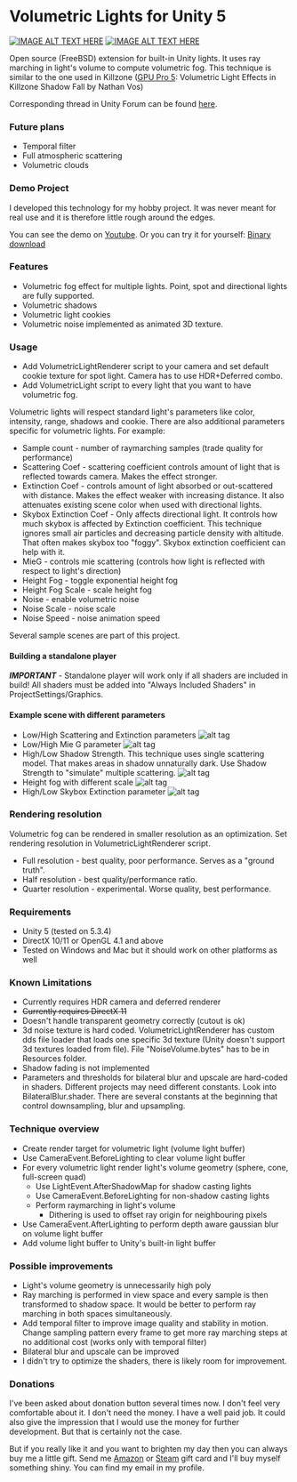 # Volumetric Lights for Unity 5
[![IMAGE ALT TEXT HERE](https://bqu2ya-dm2305.files.1drv.com/y3mSxIn4D7Zx9td_2NWn3yZu6024l3GC9-8fKVrnivLnjVDxyiZ9SgNVjycxd1AX_bjaVZnWVqwu0TonTrdLqbi1RrIX_8eiTQx_7u38GzTOYj9zHKnEZ2Fz97TykfO2OAdQv_nndYI0_lwAAWwFwO08pnGCRgzjOYEBCAStMnf9UQ?width=1167&height=653&cropmode=none)](https://www.youtube.com/watch?v=JPxLCYXB-8A) [![IMAGE ALT TEXT HERE](https://agu0ya-dm2305.files.1drv.com/y3mnqQ4pzhZdF4k3Z7Fv_QApkSe2XWNtBUwVwrinyrbIuJt6Stv3XubFLqom7tLWehG9MCapT3z6njzfQeZbobiilFRe_2qJcE8f0gpENxg3_ccxGOMjV4Zi3GcwKhaf1iVdpq1d9p4I9QhflIlj2TdlEWWNcaklBpPJ8A5IZmCtcs?width=1167&height=650&cropmode=none)](https://www.youtube.com/watch?v=ElaPJyzR504)

Open source (FreeBSD) extension for built-in Unity lights. It uses ray marching in light's volume to compute volumetric fog. This technique is similar to the one used in Killzone ([GPU Pro 5](http://www.amazon.com/GPU-Pro-Advanced-Rendering-Techniques/dp/1482208636): Volumetric Light Effects in Killzone Shadow Fall by Nathan Vos)

Corresponding thread in Unity Forum can be found [here](http://forum.unity3d.com/threads/true-volumetric-lights-open-source-soon.390818/).

### Future plans
* Temporal filter
* Full atmospheric scattering
* Volumetric clouds

### Demo Project
I developed this technology for my hobby project. It was never meant for real use and it is therefore little rough around the edges.

You can see the demo on [Youtube](https://www.youtube.com/watch?v=JPxLCYXB-8A).
Or you can try it for yourself: [Binary download](https://onedrive.live.com/redir?resid=D65A46249BFF9056!40295&authkey=!AAK3X7BJ_nr3IhE&ithint=file%2czip)
### Features
* Volumetric fog effect for multiple lights. Point, spot  and directional lights are fully supported.
* Volumetric shadows
* Volumetric light cookies
* Volumetric noise implemented as animated 3D texture.

### Usage
* Add VolumetricLightRenderer script to your camera and set default cookie texture for spot light. Camera has to use HDR+Deferred combo.
* Add VolumetricLight script to every light that you want to have volumetric fog.

Volumetric lights will respect standard light's parameters like color, intensity, range, shadows and cookie. There are also additional parameters specific for volumetric lights. For example:
* Sample count - number of raymarching samples (trade quality for performance)
* Scattering Coef - scattering coefficient controls amount of light that is reflected towards camera. Makes the effect stronger.
* Extinction Coef - controls amount of light absorbed or out-scattered with distance. Makes the effect weaker with increasing distance. It also attenuates existing scene color when used with directional lights.
* Skybox Extinction Coef - Only affects directional light. It controls how much skybox is affected by Extinction coefficient. This technique ignores small air particles and decreasing particle density with altitude. That often makes skybox too "foggy". Skybox extinction coefficient can help with it.
* MieG - controls mie scattering (controls how light is reflected with respect to light's direction)
* Height Fog - toggle exponential height fog
* Height Fog Scale - scale height fog
* Noise - enable volumetric noise
* Noise Scale - noise scale
* Noise Speed - noise animation speed

Several sample scenes are part of this project.

#### Building a standalone player
**_IMPORTANT_** - Standalone player will work only if all shaders are included in build! All shaders must be added into "Always Included Shaders" in ProjectSettings/Graphics.

#### Example scene with different parameters
* Low/High Scattering and Extinction parameters
![alt tag](https://agu1ya-dm2305.files.1drv.com/y3mgo5ud5huq-SUjw4z8gGjB9JBoWBhIerh46Oh18e6GVoy7lR6vffSZeK50e7FnTINV04B20jmSGiyRrodTTVgYGkZ00goIWjvKMaxMQS9eygkKSKansmWCHR0lzJ-v0Rag8-_h4-iJZjD304lRqSmgHT7KAZpNJIeRnihNJ4Y03k?width=2338&height=650&cropmode=none)
* Low/High Mie G parameter
![alt tag](https://agupya-dm2305.files.1drv.com/y3mobk9viWO3q53gQlSGj7Libj929UoUR4WlQBu5aY5K57aBg3dly30hnHi7sLZwO1_OTPqvXb9Ifa3L46HFuuNZ_AEMijAK3hFJagQ-uxUHUCI5E5fSVFIpYGgeF_yS7AQwi-sloHyxFwdg4vD46aujZDYxlRCFG006cU-f_y4BnE?width=2338&height=650&cropmode=none)
* High/Low Shadow Strength. This technique uses single scattering model. That makes areas in shadow unnaturally dark. Use Shadow Strength to "simulate" multiple scattering.
![alt tag](https://aguqya-dm2305.files.1drv.com/y3mQZxpA5UbrBUPIMo44IfWChUXznaOaxBLbyqcCL-SN2y_o7mz8CJudvjWR_PdfwqPJ2i7VXIqO917oUBGhYkj-KS1pFXPHJk-GYQ_HPLmWKtDvwcqKDKPYwJy3JzQQE9IP38OIA6yQViA4olICpZkxmPpqhmYZbHemwdc5vEyz0s?width=2338&height=650&cropmode=none)
* Height fog with different scale
![alt tag](https://bqu4ya-dm2305.files.1drv.com/y3mmmE_KTmAE9MRLeoYFM3wkPDDjcUJyDA89Z1yorEND1GWkp4pW3Xo6iEdSQa0r8Ciz1hXT6XFufQQGO1id3vfybIgX2vw9hhJpwLGm4SMQ33CKdtnVkTTct_tYN0tW_g5cfXyNxFBEPshRUuP_-idZf5Hg4qaU5zrc8m6kIeDbZg?width=2338&height=650&cropmode=none)
* High/Low Skybox Extinction parameter
![alt tag](https://bqu3ya-dm2305.files.1drv.com/y3mxWdkqeJLzQKmg9OI8Xd2P0cZ1YAs6g5n0CihQLpcyfigapIjFUTYvVo4-vikHtMfMwyOoQMsprqydKNaDgEHwckqNx6ATTqcuNEanUQ9256-D4l3iSConnDO12nk9y_lIm_Ztu7Fuib7G7mW1rgF4Rc5tJOiwLIN7l08_4fTZAc?width=2338&height=650&cropmode=none)

### Rendering resolution
Volumetric fog can be rendered in smaller resolution as an optimization. Set rendering resolution in VolumetricLightRenderer script.
* Full resolution - best quality, poor performance. Serves as a "ground truth".
* Half resolution - best quality/performance ratio.
* Quarter resolution - experimental. Worse quality, best performance.

### Requirements
* Unity 5 (tested on 5.3.4)
* DirectX 10/11 or OpenGL 4.1 and above
* Tested on Windows and Mac but it should work on other platforms as well

### Known Limitations
* Currently requires HDR camera and deferred renderer
* ~~Currently requires DirectX 11~~
* Doesn't handle transparent geometry correctly (cutout is ok)
* 3d noise texture is hard coded. VolumetricLightRenderer has custom dds file loader that loads one specific 3d texture (Unity doesn't support 3d textures loaded from file). File "NoiseVolume.bytes" has to be in Resources folder.
* Shadow fading is not implemented
* Parameters and thresholds for bilateral blur and upscale are hard-coded in shaders. Different projects may need different constants. Look into BilateralBlur.shader. There are several constants at the beginning that control downsampling, blur and upsampling. 

### Technique overview
* Create render target for volumetric light (volume light buffer)
* Use CameraEvent.BeforeLighting to clear volume light buffer
* For every volumetric light render light's volume geometry (sphere, cone, full-screen quad)
  * Use LightEvent.AfterShadowMap for shadow casting lights​
  * Use CameraEvent.BeforeLighting for non-shadow casting lights​
  * Perform raymarching in light's volume​
    * Dithering is used to offset ray origin for neighbouring pixels​
* Use CameraEvent.AfterLighting to perform depth aware gaussian blur on volume light buffer
* Add volume light buffer to Unity's built-in light buffer

### Possible improvements
* Light's volume geometry is unnecessarily high poly
* Ray marching is performed in view space and every sample is then transformed to shadow space. It would be better to perform ray marching in both spaces simultaneously.
* Add temporal filter to improve image quality and stability in motion. Change sampling pattern every frame to get more ray marching steps at no additional cost (works only with temporal filter)
* Bilateral blur and upscale can be improved
* I didn't try to optimize the shaders, there is likely room for improvement.
 
### Donations
I've been asked about donation button several times now. I don't feel very comfortable about it. I don't need the money. I have a well paid job. It could also give the impression that I would use the money for further development. But that is certainly not the case. 

But if you really like it and you want to brighten my day then you can always buy me a little gift. Send me [Amazon](https://www.amazon.com/Amazon-Amazon-com-eGift-Cards/dp/BT00DC6QU4) or [Steam](https://www.paypal-gifts.com/uk/brands/steam-digital-wallet-code.html) gift card and I'll buy myself something shiny. You can find my email in my profile. 
